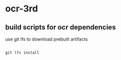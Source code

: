 # ocr-3rd
## build scripts for ocr dependencies

use git lfs to download prebuilt artifacts

```shell

git lfs install

```

